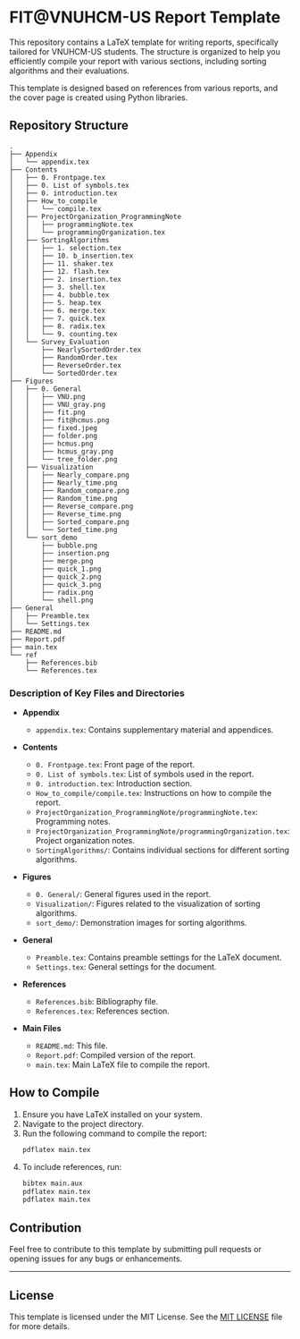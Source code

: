# FIT@VNUHCM-US Report Template

This repository contains a LaTeX template for writing reports, specifically tailored for VNUHCM-US students. The structure is organized to help you efficiently compile your report with various sections, including sorting algorithms and their evaluations.

This template is designed based on references from various reports, and the cover page is created using Python libraries.

## Repository Structure

```
.
├── Appendix
│   └── appendix.tex
├── Contents
│   ├── 0. Frontpage.tex
│   ├── 0. List of symbols.tex
│   ├── 0. introduction.tex
│   ├── How_to_compile
│   │   └── compile.tex
│   ├── ProjectOrganization_ProgrammingNote
│   │   ├── programmingNote.tex
│   │   └── programmingOrganization.tex
│   ├── SortingAlgorithms
│   │   ├── 1. selection.tex
│   │   ├── 10. b_insertion.tex
│   │   ├── 11. shaker.tex
│   │   ├── 12. flash.tex
│   │   ├── 2. insertion.tex
│   │   ├── 3. shell.tex
│   │   ├── 4. bubble.tex
│   │   ├── 5. heap.tex
│   │   ├── 6. merge.tex
│   │   ├── 7. quick.tex
│   │   ├── 8. radix.tex
│   │   └── 9. counting.tex
│   └── Survey_Evaluation
│       ├── NearlySortedOrder.tex
│       ├── RandomOrder.tex
│       ├── ReverseOrder.tex
│       └── SortedOrder.tex
├── Figures
│   ├── 0. General
│   │   ├── VNU.png
│   │   ├── VNU_gray.png
│   │   ├── fit.png
│   │   ├── fit@hcmus.png
│   │   ├── fixed.jpeg
│   │   ├── folder.png
│   │   ├── hcmus.png
│   │   ├── hcmus_gray.png
│   │   └── tree_folder.png
│   ├── Visualization
│   │   ├── Nearly_compare.png
│   │   ├── Nearly_time.png
│   │   ├── Random_compare.png
│   │   ├── Random_time.png
│   │   ├── Reverse_compare.png
│   │   ├── Reverse_time.png
│   │   ├── Sorted_compare.png
│   │   └── Sorted_time.png
│   └── sort_demo
│       ├── bubble.png
│       ├── insertion.png
│       ├── merge.png
│       ├── quick_1.png
│       ├── quick_2.png
│       ├── quick_3.png
│       ├── radix.png
│       └── shell.png
├── General
│   ├── Preamble.tex
│   └── Settings.tex
├── README.md
├── Report.pdf
├── main.tex
└── ref
    ├── References.bib
    └── References.tex
```

### Description of Key Files and Directories

- **Appendix**
  - `appendix.tex`: Contains supplementary material and appendices.

- **Contents**
  - `0. Frontpage.tex`: Front page of the report.
  - `0. List of symbols.tex`: List of symbols used in the report.
  - `0. introduction.tex`: Introduction section.
  - `How_to_compile/compile.tex`: Instructions on how to compile the report.
  - `ProjectOrganization_ProgrammingNote/programmingNote.tex`: Programming notes.
  - `ProjectOrganization_ProgrammingNote/programmingOrganization.tex`: Project organization notes.
  - `SortingAlgorithms/`: Contains individual sections for different sorting algorithms.

- **Figures**
  - `0. General/`: General figures used in the report.
  - `Visualization/`: Figures related to the visualization of sorting algorithms.
  - `sort_demo/`: Demonstration images for sorting algorithms.

- **General**
  - `Preamble.tex`: Contains preamble settings for the LaTeX document.
  - `Settings.tex`: General settings for the document.

- **References**
  - `References.bib`: Bibliography file.
  - `References.tex`: References section.

- **Main Files**
  - `README.md`: This file.
  - `Report.pdf`: Compiled version of the report.
  - `main.tex`: Main LaTeX file to compile the report.

## How to Compile

1. Ensure you have LaTeX installed on your system.
2. Navigate to the project directory.
3. Run the following command to compile the report:
   ```sh
   pdflatex main.tex
   ```
4. To include references, run:
   ```sh
   bibtex main.aux
   pdflatex main.tex
   pdflatex main.tex
   ```

## Contribution

Feel free to contribute to this template by submitting pull requests or opening issues for any bugs or enhancements.

---

## License

This template is licensed under the MIT License. See the [MIT LICENSE](LICENSE) file for more details.
